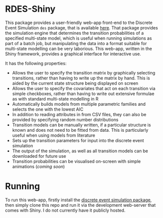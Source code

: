 # RDES-Shiny

This package provides a user-friendly web-app front-end to the Discrete Event Simulation `des` package, that is available [here](https://github.com/stulacy/RDES). That package provides the simulation engine that determines the transition probabilities of a specified multi-state model, which is useful when running simulations as part of a batch job, but manipulating the data into a format suitable for multi-state modelling can be very laborious. This web-app, written in the Shiny framework, provides a graphical interface for interactive use.

It has the following properties:

  - Allows the user to specify the transition matrix by graphically selecting transitions, rather than having to write up the matrix by hand. This is aided by the current state structure being displayed on screen
  - Allows the user to specify the covariates that act on each transition via simple checkboxes, rather than having to write out extensive formulae as with standard multi-state modelling in R
  - Automatically builds models from multiple parametric families and selects the one with the lowest AIC
  - In addition to reading attributes in from CSV files, they can also be provided by specifying random number distributions 
  - Transition models can be manually written, if a particular structure is known and does not need to be fitted from data. This is particularly useful when using models from literature
  - Sets up the transition parameters for input into the discrete event simulation
  - The output of the simulation, as well as all transition models can be downloaded for future use
  - Transition probabilities can be visualised on-screen with simple animations (*coming soon*)

# Running 

To run this web-app, firstly install the [discrete event simulation package](https://github.com/stulacy/RDES), then simply clone this repo and run it via the development web-server that comes with Shiny. I do not currently have it publicly hosted.

